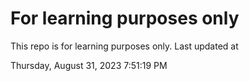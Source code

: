 # For learning purposes only
This repo is for learning purposes only.
Last updated at

Thursday, August 31, 2023 7:51:19 PM

